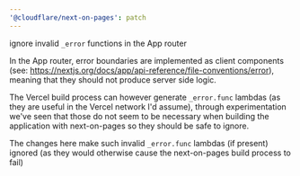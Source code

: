 ```yaml
---
'@cloudflare/next-on-pages': patch
---
```


ignore invalid `_error` functions in the App router

In the App router, error boundaries are implemented as client components (see: https://nextjs.org/docs/app/api-reference/file-conventions/error),
meaning that they should not produce server side logic.

The Vercel build process can however generate `_error.func` lambdas (as they are useful in the
Vercel network I'd assume), through experimentation we've seen that those do not seem to be
necessary when building the application with next-on-pages so they should be safe to ignore.

The changes here make such invalid `_error.func` lambdas (if present) ignored (as they would otherwise
cause the next-on-pages build process to fail)
